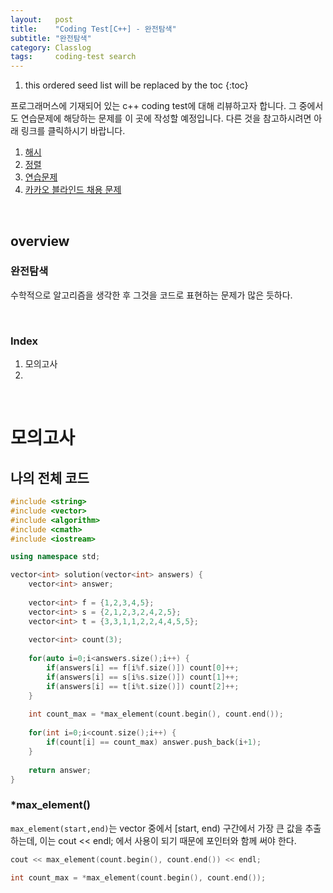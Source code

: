 ```yaml
---
layout:   post
title:    "Coding Test[C++] - 완전탐색"
subtitle: "완전탐색"
category: Classlog
tags:     coding-test search
---
```


1. this ordered seed list will be replaced by the toc
{:toc}

프로그래머스에 기재되어 있는 c++ coding test에 대해 리뷰하고자 합니다. 그 중에서도 연습문제에 해당하는 문제를 이 곳에 작성할 예정입니다. 다른 것을 참고하시려면 아래 링크를 클릭하시기 바랍니다.

1. [해시](https://dkssud8150.github.io/classlog/codingtestchash.html)
2. [정렬](https://dkssud8150.github.io/classlog/codingtestcsort.html)
3. [연습문제](https://dkssud8150.github.io/classlog/codingtestcpra.html)
4. [카카오 블라인드 채용 문제](https://dkssud8150.github.io/classlog/codingtestckakao.html)

<br>

## overview

### 완전탐색

수학적으로 알고리즘을 생각한 후 그것을 코드로 표현하는 문제가 많은 듯하다.



<br>

### Index

1. 모의고사
2. 

<br>

# 모의고사

## 나의 전체 코드

```cpp
#include <string>
#include <vector>
#include <algorithm>
#include <cmath>
#include <iostream>

using namespace std;

vector<int> solution(vector<int> answers) {
    vector<int> answer;
    
    vector<int> f = {1,2,3,4,5};
    vector<int> s = {2,1,2,3,2,4,2,5};
    vector<int> t = {3,3,1,1,2,2,4,4,5,5};
    
    vector<int> count(3);
    
    for(auto i=0;i<answers.size();i++) {
        if(answers[i] == f[i%f.size()]) count[0]++;
        if(answers[i] == s[i%s.size()]) count[1]++;
        if(answers[i] == t[i%t.size()]) count[2]++;
    }
    
    int count_max = *max_element(count.begin(), count.end());
    
    for(int i=0;i<count.size();i++) {
        if(count[i] == count_max) answer.push_back(i+1);
    }
    
    return answer;
}
```

### *max_element()

`max_element(start,end)`는 vector 중에서 [start, end) 구간에서 가장 큰 값을 추출하는데, 이는 cout << endl; 에서 사용이 되기 때문에 포인터와 함께 써야 한다.

```cpp
cout << max_element(count.begin(), count.end()) << endl;

int count_max = *max_element(count.begin(), count.end());
```

